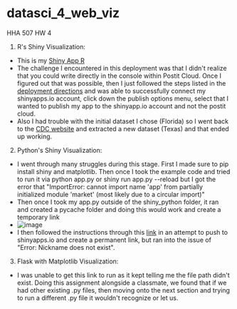 # datasci_4_web_viz
HHA 507 HW 4

1. R's Shiny Visualization:
* This is my [Shiny App R](https://ba0tb1-megan-le.shinyapps.io/RShiny_Texas/)
* The challenge I encountered in this deployment was that I didn't realize that you could write directly in the console within Postit Cloud. Once I figured out that was possible, then I just followed the steps listed in the [deployment directions](https://docs.posit.co/shinyapps.io/getting-started.html#working-with-shiny-for-python) and was able to successfully connect my shinyapps.io account, click down the publish options menu, select that I wanted to publish my app to the shinyapp.io account and not the postit cloud.
* Also I had trouble with the initial dataset I chose (Florida) so I went back to the [CDC website](https://data.cdc.gov/500-Cities-Places/PLACES-Local-Data-for-Better-Health-County-Data-20/swc5-untb) and extracted a new dataset (Texas) and that ended up working.

2. Python's Shiny Visualization:
* I went through many struggles during this stage. First I made sure to pip install shiny and matplotlib. Then once I took the example code and tried to run it via python app.py or shiny run app.py --reload but I got the error that "ImportError: cannot import name 'app' from partially initialized module 'market' (most likely due to a circular import)"
* Then once I took my app.py outside of the shiny_python folder, it ran and created a pycache folder and doing this would work and create a temporary link
* ![image](https://github.com/meglee67/datasci_4_web_viz/assets/123908362/7e705f7c-eef4-4081-85c6-8e85e6afa292)
* I then followed the instructions through this [link](https://medium.com/trevor-french/creating-deploying-shiny-apps-in-python-f446557f6084) in an attempt to push to shinyapps.io and create a permanent link, but ran into the issue of "Error: Nickname does not exist". 

3. Flask with Matplotlib Visualization:
* I was unable to get this link to run as it kept telling me the file path didn't exist. Doing this assignment alongside a classmate, we found that if we had other existing .py files, then moving onto the next section and trying to run a different .py file it wouldn't recognize or let us.
